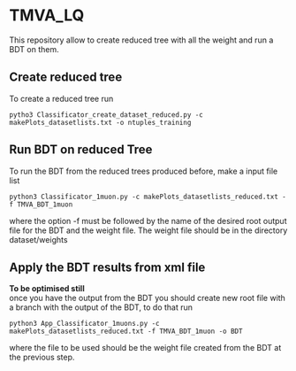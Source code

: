 # TMVA_LQ

This repository allow to create reduced tree with all the weight and run a BDT on them.

## Create reduced tree
To create a reduced tree run 
```
pytho3 Classificator_create_dataset_reduced.py -c makePlots_datasetlists.txt -o ntuples_training
```


## Run BDT on reduced Tree
To run the BDT from the reduced trees produced before, make a input file list
```
python3 Classificator_1muon.py -c makePlots_datasetlists_reduced.txt -f TMVA_BDT_1muon
```

where the option -f must be followed by the name of the desired root output file for the BDT and the weight file. The weight file should be in the directory dataset/weights

## Apply the BDT results from xml file
**To be optimised still**\
once you have the output from the BDT you should create new root file with a branch with the output of the BDT, to do that run 
```
python3 App_Classificator_1muons.py -c makePlots_datasetlists_reduced.txt -f TMVA_BDT_1muon -o BDT
```

where the file to be used should be the weight file created from the BDT at the previous step.
